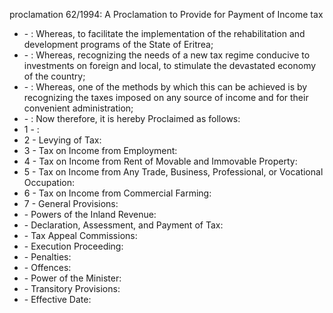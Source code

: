 proclamation 62&#x2F;1994: A Proclamation to Provide for Payment of Income tax

<ul>
			<li> - : Whereas, to facilitate the implementation of the rehabilitation and development programs of the State of Eritrea; <ul>
			</ul></li>			<li> - : Whereas, recognizing the needs of a new tax regime conducive to investments on foreign and local, to stimulate the devastated economy of the country; <ul>
			</ul></li>			<li> - : Whereas, one of the methods by which this can be achieved is by recognizing the taxes imposed on any source of income and for their convenient administration;<ul>
			</ul></li>			<li> - : Now therefore, it is hereby Proclaimed as follows: <ul>
			</ul></li>			<li>1 - : <ul>
			</ul></li>			<li>2 - Levying of Tax: <ul>
			</ul></li>			<li>3 - Tax on Income from Employment: <ul>
			</ul></li>			<li>4 - Tax on Income from Rent of Movable and Immovable Property: <ul>
			</ul></li>			<li>5 - Tax on Income from Any Trade, Business, Professional, or Vocational Occupation: <ul>
			</ul></li>			<li>6 - Tax on Income from Commercial Farming: <ul>
			</ul></li>			<li>7 - General Provisions: <ul>
			</ul></li>			<li> - Powers of the Inland Revenue: <ul>
			</ul></li>			<li> - Declaration, Assessment, and Payment of Tax: <ul>
			</ul></li>			<li> - Tax Appeal Commissions: <ul>
			</ul></li>			<li> - Execution Proceeding: <ul>
			</ul></li>			<li> - Penalties: <ul>
			</ul></li>			<li> - Offences: <ul>
			</ul></li>			<li> - Power of the Minister: <ul>
			</ul></li>			<li> - Transitory Provisions: <ul>
			</ul></li>			<li> - Effective Date: <ul>
			</ul></li></ul>